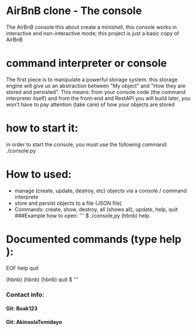 # AirBnB clone - The console


The AirBnB console this about create a minishell, this console works in interactive and non-interactive mode; this project is just a basic copy of AirBnB

# command interpreter or console
The first piece is to manipulate a powerful storage system. this storage engine will give us an abstraction between "My object" and "How they are stored and persisted". This means: from your console code (the command interpreter itself) and from the front-end and RestAPI you will build later, you won't have to pay attention (take care) of how your objects are stored
# how to start it:
in order to start the console, you must use the following command: ./console.py

# How to used:
- manage (create, update, destroy, etc) objects via a console / command interprete
- store and persist objects to a file (JSON file)
- Commands: create, show, destroy, all (shows all), update, help, quit
###Example how to open:
'''
$ ./console,py
(hbnb) help

Documented commands (type help <topic>):
========================================
EOF help quit

(hbnb)
(hbnb)
(hbnb) quit
$
'''

### Contact info:
#### Git: Boak123

#### Git: AkinsolaTemidayo
